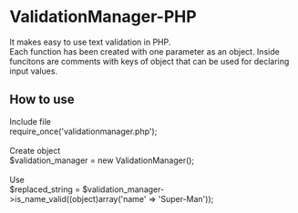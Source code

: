 # ValidationManager-PHP
It makes easy to use text validation in PHP.<br>
Each function has been created with one parameter as an object. Inside funcitons are comments with keys of object that can be used for declaring input values.

<h2><b>How to use</b></h2>
Include file<br>
require_once('validationmanager.php');<br><br>
Create object<br>
$validation_manager = new ValidationManager();<br><br>
Use<br>
$replaced_string = $validation_manager->is_name_valid((object)array('name' => 'Super-Man'));

